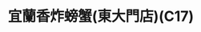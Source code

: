 ---
title: "宜蘭香炸螃蟹(東大門店)(C17)"
description: "宜蘭香炸螃蟹(東大門店)(C17)"
layout: shop
keywords:
  - 美食競賽
  - 台灣美食
  - 美食精選
datePublished: "2025-06-30"
dateModified: "2025-07-02"
city: "花蓮縣"
district: "花蓮市"
address: "花蓮縣花蓮市中山路38號C17"
phone: "0975333282"
geo: "23.973079728771175, 121.61223292894208"
google_map: "https://maps.app.goo.gl/Emif3Ufww9iNaMKr7"
footinder: "https://footinder.com.tw/%E8%8A%B1%E8%93%AE%E7%B8%A3%E8%8A%B1%E8%93%AE%E5%B8%82/164553/"
official: "https://www.facebook.com/p/%E8%8A%B1%E8%93%AE-%E5%AE%9C%E8%98%AD%E9%A6%99%E7%82%B8%E8%9E%83%E8%9F%B9-%E6%9D%B1%E5%A4%A7%E9%96%80%E5%BA%97%E6%85%B6%E8%B1%90%E5%BA%97-100063555711992/"
award:
  - name: "夜市王"
    year: "2024"
    entries:
      - nightMarket: "東大門夜市"
        food_type: "雞排"
        rank: "第二名"

---